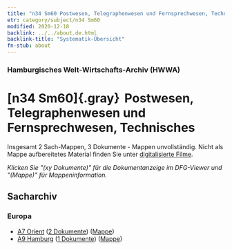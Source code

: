 ```yaml
---
title: "n34 Sm60 Postwesen, Telegraphenwesen und Fernsprechwesen, Technisches"
etr: category/subject/n34 Sm60
modified: 2020-12-18
backlink: ../../about.de.html
backlink-title: "Systematik-Übersicht"
fn-stub: about
---
```


### Hamburgisches Welt-Wirtschafts-Archiv (HWWA)
# [n34 Sm60]{.gray}&#8201; Postwesen, Telegraphenwesen und Fernsprechwesen, Technisches&#160; 




Insgesamt 2 Sach-Mappen, 3 Dokumente - Mappen unvollständig.
Nicht als Mappe aufbereitetes Material finden Sie unter [digitalisierte Filme](/film/h1_sh).

_Klicken Sie "(xy Dokumente)" für die Dokumentanzeige im DFG-Viewer und "(Mappe)" für Mappeninformation._

## Sacharchiv




### Europa

- [A7 Orient](../../../geo/about.de.html#A7) (<a href="https://dfg-viewer.de/show/?tx_dlf[id]=https://pm20.zbw.eu/mets/sh/1409xx/140902/1456xx/145675/public.mets.de.xml" target="_blank">2 Dokumente</a>) ([Mappe](http://purl.org/pressemappe20/folder/sh/140902,145675))
- [A9 Hamburg](../../../geo/about.de.html#A9) (<a href="https://dfg-viewer.de/show/?tx_dlf[id]=https://pm20.zbw.eu/mets/sh/1409xx/140905/1456xx/145675/public.mets.de.xml" target="_blank">1 Dokumente</a>) ([Mappe](http://purl.org/pressemappe20/folder/sh/140905,145675))


